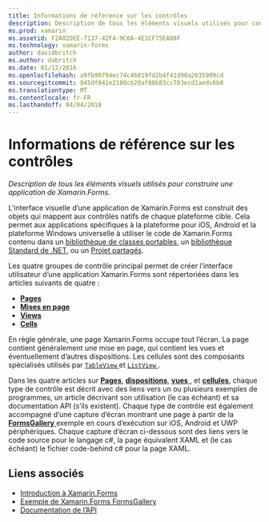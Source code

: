 ```yaml
---
title: Informations de référence sur les contrôles
description: Description de tous les éléments visuels utilisés pour construire une application de Xamarin.Forms.
ms.prod: xamarin
ms.assetid: F2A02DEE-7137-42F4-9C0A-4E1CF75EA08F
ms.technology: xamarin-forms
author: davidbritch
ms.author: dabritch
ms.date: 01/12/2016
ms.openlocfilehash: a9fb90794ec74c46019fd2b4f41d90a2635909cd
ms.sourcegitcommit: 945df041e2180cb20af08b83cc703ecd1aedc6b0
ms.translationtype: MT
ms.contentlocale: fr-FR
ms.lasthandoff: 04/04/2018
---
```

# <a name="controls-reference"></a>Informations de référence sur les contrôles

_Description de tous les éléments visuels utilisés pour construire une application de Xamarin.Forms._

L’interface visuelle d’une application de Xamarin.Forms est construit des objets qui mappent aux contrôles natifs de chaque plateforme cible. Cela permet aux applications spécifiques à la plateforme pour iOS, Android et la plateforme Windows universelle à utiliser le code de Xamarin.Forms contenu dans un [bibliothèque de classes portables](~/cross-platform/app-fundamentals/pcl.md), un [bibliothèque Standard de .NET](~/cross-platform/app-fundamentals/net-standard.md), ou un [ Projet partagés](~/cross-platform/app-fundamentals/shared-projects.md).

Les quatre groupes de contrôle principal permet de créer l’interface utilisateur d’une application Xamarin.Forms sont répertoriées dans les articles suivants de quatre :

- [**Pages**](pages.md)
- [**Mises en page**](layouts.md)
- [**Views**](views.md)
- [**Cells**](cells.md)

En règle générale, une page Xamarin.Forms occupe tout l’écran. La page contient généralement une mise en page, qui contient les vues et éventuellement d’autres dispositions. Les cellules sont des composants spécialisés utilisés par [ `TableView` ](views.md#tableView) et [ `ListView` ](views.md#listView).

Dans les quatre articles sur [ **Pages**](pages.md), [ **dispositions**](layouts.md), [ **vues** ](views.md), et [ **cellules**](cells.md), chaque type de contrôle est décrit avec des liens vers un ou plusieurs exemples de programmes, un article décrivant son utilisation (le cas échéant) et sa documentation API (s’ils existent). Chaque type de contrôle est également accompagné d’une capture d’écran montrant une page à partir de la [ **FormsGallery** ](https://developer.xamarin.com/samples/FormsGallery/) exemple en cours d’exécution sur iOS, Android et UWP périphériques. Chaque capture d’écran ci-dessous sont des liens vers le code source pour le langage c#, la page équivalent XAML et (le cas échéant) le fichier code-behind c# pour la page XAML.

## <a name="related-links"></a>Liens associés

- [Introduction à Xamarin.Forms](~/xamarin-forms/get-started/introduction-to-xamarin-forms.md)
- [Exemple de Xamarin.Forms FormsGallery](https://developer.xamarin.com/samples/FormsGallery/)
- [Documentation de l’API](https://developer.xamarin.com/api/root/Xamarin.Forms/)
